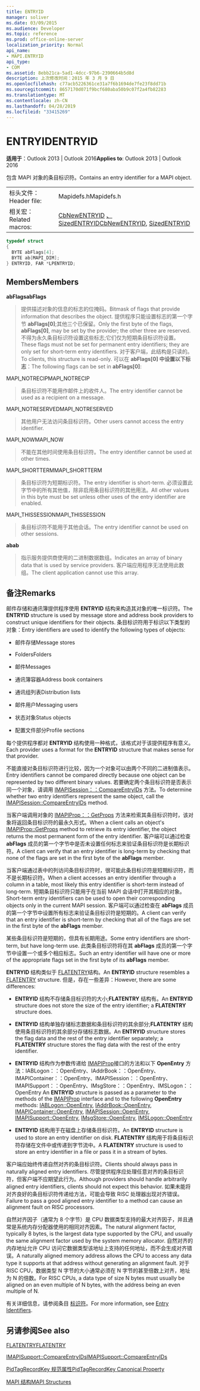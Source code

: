 ```yaml
---
title: ENTRYID
manager: soliver
ms.date: 03/09/2015
ms.audience: Developer
ms.topic: reference
ms.prod: office-online-server
localization_priority: Normal
api_name:
- MAPI.ENTRYID
api_type:
- COM
ms.assetid: 8ebb21ca-5ad1-4dcc-97b6-2390664b5d8d
description: 上次修改时间：2015 年 3 月 9 日
ms.openlocfilehash: c77acb5226361ce31a7f6b1694de7fe23f8dd71b
ms.sourcegitcommit: 8657170d071f9bcf680aba50b9c07f2a4fb82283
ms.translationtype: MT
ms.contentlocale: zh-CN
ms.lasthandoff: 04/28/2019
ms.locfileid: "33415269"
---
```

# <a name="entryid"></a><span data-ttu-id="f01ba-103">ENTRYID</span><span class="sxs-lookup"><span data-stu-id="f01ba-103">ENTRYID</span></span>

  
  
<span data-ttu-id="f01ba-104">**适用于**：Outlook 2013 | Outlook 2016</span><span class="sxs-lookup"><span data-stu-id="f01ba-104">**Applies to**: Outlook 2013 | Outlook 2016</span></span> 
  
<span data-ttu-id="f01ba-105">包含 MAPI 对象的条目标识符。</span><span class="sxs-lookup"><span data-stu-id="f01ba-105">Contains an entry identifier for a MAPI object.</span></span> 
  
|||
|:-----|:-----|
|<span data-ttu-id="f01ba-106">标头文件：</span><span class="sxs-lookup"><span data-stu-id="f01ba-106">Header file:</span></span>  <br/> |<span data-ttu-id="f01ba-107">Mapidefs.h</span><span class="sxs-lookup"><span data-stu-id="f01ba-107">Mapidefs.h</span></span>  <br/> |
|<span data-ttu-id="f01ba-108">相关宏：</span><span class="sxs-lookup"><span data-stu-id="f01ba-108">Related macros:</span></span>  <br/> |<span data-ttu-id="f01ba-109">[CbNewENTRYID](cbnewentryid.md) [、SizedENTRYID](sizedentryid.md)</span><span class="sxs-lookup"><span data-stu-id="f01ba-109">[CbNewENTRYID](cbnewentryid.md), [SizedENTRYID](sizedentryid.md)</span></span> <br/> |
   
```cpp
typedef struct
{
  BYTE abFlags[4];
  BYTE ab[MAPI_DIM];
} ENTRYID, FAR *LPENTRYID;

```

## <a name="members"></a><span data-ttu-id="f01ba-110">Members</span><span class="sxs-lookup"><span data-stu-id="f01ba-110">Members</span></span>

 <span data-ttu-id="f01ba-111">**abFlags**</span><span class="sxs-lookup"><span data-stu-id="f01ba-111">**abFlags**</span></span>
  
> <span data-ttu-id="f01ba-112">提供描述对象的信息的标志的位掩码。</span><span class="sxs-lookup"><span data-stu-id="f01ba-112">Bitmask of flags that provide information that describes the object.</span></span> <span data-ttu-id="f01ba-113">提供程序只能设置标志的第一个字节 **abFlags[0]**;其他三个已保留。</span><span class="sxs-lookup"><span data-stu-id="f01ba-113">Only the first byte of the flags, **abFlags[0]**, may be set by the provider; the other three are reserved.</span></span> <span data-ttu-id="f01ba-114">不得为永久条目标识符设置这些标志;它们仅为短期条目标识符设置。</span><span class="sxs-lookup"><span data-stu-id="f01ba-114">These flags must not be set for permanent entry identifiers; they are only set for short-term entry identifiers.</span></span> <span data-ttu-id="f01ba-115">对于客户端，此结构是只读的。</span><span class="sxs-lookup"><span data-stu-id="f01ba-115">To clients, this structure is read-only.</span></span> <span data-ttu-id="f01ba-116">可以在 **abFlags[0] 中设置以下标志**：</span><span class="sxs-lookup"><span data-stu-id="f01ba-116">The following flags can be set in **abFlags[0]**:</span></span>
    
<span data-ttu-id="f01ba-117">MAPI_NOTRECIP</span><span class="sxs-lookup"><span data-stu-id="f01ba-117">MAPI_NOTRECIP</span></span> 
  
> <span data-ttu-id="f01ba-118">条目标识符不能用作邮件上的收件人。</span><span class="sxs-lookup"><span data-stu-id="f01ba-118">The entry identifier cannot be used as a recipient on a message.</span></span>
    
<span data-ttu-id="f01ba-119">MAPI_NOTRESERVED</span><span class="sxs-lookup"><span data-stu-id="f01ba-119">MAPI_NOTRESERVED</span></span> 
  
> <span data-ttu-id="f01ba-120">其他用户无法访问条目标识符。</span><span class="sxs-lookup"><span data-stu-id="f01ba-120">Other users cannot access the entry identifier.</span></span>
    
<span data-ttu-id="f01ba-121">MAPI_NOW</span><span class="sxs-lookup"><span data-stu-id="f01ba-121">MAPI_NOW</span></span> 
  
> <span data-ttu-id="f01ba-122">不能在其他时间使用条目标识符。</span><span class="sxs-lookup"><span data-stu-id="f01ba-122">The entry identifier cannot be used at other times.</span></span>
    
<span data-ttu-id="f01ba-123">MAPI_SHORTTERM</span><span class="sxs-lookup"><span data-stu-id="f01ba-123">MAPI_SHORTTERM</span></span> 
  
> <span data-ttu-id="f01ba-124">条目标识符为短期标识符。</span><span class="sxs-lookup"><span data-stu-id="f01ba-124">The entry identifier is short-term.</span></span> <span data-ttu-id="f01ba-125">必须设置此字节中的所有其他值，除非启用条目标识符的其他用法。</span><span class="sxs-lookup"><span data-stu-id="f01ba-125">All other values in this byte must be set unless other uses of the entry identifier are enabled.</span></span>
    
<span data-ttu-id="f01ba-126">MAPI_THISSESSION</span><span class="sxs-lookup"><span data-stu-id="f01ba-126">MAPI_THISSESSION</span></span> 
  
> <span data-ttu-id="f01ba-127">条目标识符不能用于其他会话。</span><span class="sxs-lookup"><span data-stu-id="f01ba-127">The entry identifier cannot be used on other sessions.</span></span>
    
 <span data-ttu-id="f01ba-128">**ab**</span><span class="sxs-lookup"><span data-stu-id="f01ba-128">**ab**</span></span>
  
> <span data-ttu-id="f01ba-129">指示服务提供商使用的二进制数据数组。</span><span class="sxs-lookup"><span data-stu-id="f01ba-129">Indicates an array of binary data that is used by service providers.</span></span> <span data-ttu-id="f01ba-130">客户端应用程序无法使用此数组。</span><span class="sxs-lookup"><span data-stu-id="f01ba-130">The client application cannot use this array.</span></span>
    
## <a name="remarks"></a><span data-ttu-id="f01ba-131">备注</span><span class="sxs-lookup"><span data-stu-id="f01ba-131">Remarks</span></span>

<span data-ttu-id="f01ba-132">邮件存储和通讯簿提供程序使用 **ENTRYID** 结构来构造其对象的唯一标识符。</span><span class="sxs-lookup"><span data-stu-id="f01ba-132">The **ENTRYID** structure is used by message store and address book providers to construct unique identifiers for their objects.</span></span> <span data-ttu-id="f01ba-133">条目标识符用于标识以下类型的对象：</span><span class="sxs-lookup"><span data-stu-id="f01ba-133">Entry identifiers are used to identify the following types of objects:</span></span> 
  
- <span data-ttu-id="f01ba-134">邮件存储</span><span class="sxs-lookup"><span data-stu-id="f01ba-134">Message stores</span></span>
    
- <span data-ttu-id="f01ba-135">Folders</span><span class="sxs-lookup"><span data-stu-id="f01ba-135">Folders</span></span>
    
- <span data-ttu-id="f01ba-136">邮件</span><span class="sxs-lookup"><span data-stu-id="f01ba-136">Messages</span></span>
    
- <span data-ttu-id="f01ba-137">通讯簿容器</span><span class="sxs-lookup"><span data-stu-id="f01ba-137">Address book containers</span></span>
    
- <span data-ttu-id="f01ba-138">通讯组列表</span><span class="sxs-lookup"><span data-stu-id="f01ba-138">Distribution lists</span></span>
    
- <span data-ttu-id="f01ba-139">邮件用户</span><span class="sxs-lookup"><span data-stu-id="f01ba-139">Messaging users</span></span>
    
- <span data-ttu-id="f01ba-140">状态对象</span><span class="sxs-lookup"><span data-stu-id="f01ba-140">Status objects</span></span>
    
- <span data-ttu-id="f01ba-141">配置文件部分</span><span class="sxs-lookup"><span data-stu-id="f01ba-141">Profile sections</span></span>
    
<span data-ttu-id="f01ba-142">每个提供程序都对 **ENTRYID** 结构使用一种格式，该格式对于该提供程序有意义。</span><span class="sxs-lookup"><span data-stu-id="f01ba-142">Each provider uses a format for the **ENTRYID** structure that makes sense for that provider.</span></span> 
  
<span data-ttu-id="f01ba-143">不能直接对条目标识符进行比较，因为一个对象可以由两个不同的二进制值表示。</span><span class="sxs-lookup"><span data-stu-id="f01ba-143">Entry identifiers cannot be compared directly because one object can be represented by two different binary values.</span></span> <span data-ttu-id="f01ba-144">若要确定两个条目标识符是否表示同一个对象，请调用 [IMAPISession：：CompareEntryIDs](imapisession-compareentryids.md) 方法。</span><span class="sxs-lookup"><span data-stu-id="f01ba-144">To determine whether two entry identifiers represent the same object, call the [IMAPISession::CompareEntryIDs](imapisession-compareentryids.md) method.</span></span> 
  
<span data-ttu-id="f01ba-145">当客户端调用对象的 [IMAPIProp：：GetProps](imapiprop-getprops.md) 方法来检索其条目标识符时，该对象将返回条目标识符的最永久形式。</span><span class="sxs-lookup"><span data-stu-id="f01ba-145">When a client calls an object's [IMAPIProp::GetProps](imapiprop-getprops.md) method to retrieve its entry identifier, the object returns the most permanent form of the entry identifier.</span></span> <span data-ttu-id="f01ba-146">客户端可以通过检查 **abFlags** 成员的第一个字节中是否未设置任何标志来验证条目标识符是长期标识符。</span><span class="sxs-lookup"><span data-stu-id="f01ba-146">A client can verify that an entry identifier is long-term by checking that none of the flags are set in the first byte of the **abFlags** member.</span></span> 
  
<span data-ttu-id="f01ba-147">当客户端通过表中的列访问条目标识符时，很可能此条目标识符是短期标识符，而不是长期标识符。</span><span class="sxs-lookup"><span data-stu-id="f01ba-147">When a client accesses an entry identifier through a column in a table, most likely this entry identifier is short-term instead of long-term.</span></span> <span data-ttu-id="f01ba-148">短期条目标识符只能用于在当前 MAPI 会话中打开其相应的对象。</span><span class="sxs-lookup"><span data-stu-id="f01ba-148">Short-term entry identifiers can be used to open their corresponding objects only in the current MAPI session.</span></span> <span data-ttu-id="f01ba-149">客户端可以通过检查在 **abFlags** 成员的第一个字节中设置所有标志来验证条目标识符是短期的。</span><span class="sxs-lookup"><span data-stu-id="f01ba-149">A client can verify that an entry identifier is short-term by checking that all of the flags are set in the first byte of the **abFlags** member.</span></span> 
  
<span data-ttu-id="f01ba-150">某些条目标识符是短期的，但具有长期用途。</span><span class="sxs-lookup"><span data-stu-id="f01ba-150">Some entry identifiers are short-term, but have long-term use.</span></span> <span data-ttu-id="f01ba-151">此类条目标识符将在其 **abFlags** 成员的第一个字节中设置一个或多个相应标志。</span><span class="sxs-lookup"><span data-stu-id="f01ba-151">Such an entry identifier will have one or more of the appropriate flags set in the first byte of its **abFlags** member.</span></span> 
  
<span data-ttu-id="f01ba-152">**ENTRYID** 结构类似于 [FLATENTRY](flatentry.md)结构。</span><span class="sxs-lookup"><span data-stu-id="f01ba-152">An **ENTRYID** structure resembles a [FLATENTRY](flatentry.md) structure.</span></span> <span data-ttu-id="f01ba-153">但是，存在一些差异：</span><span class="sxs-lookup"><span data-stu-id="f01ba-153">However, there are some differences:</span></span> 
  
- <span data-ttu-id="f01ba-154">**ENTRYID** 结构不存储条目标识符的大小;**FLATENTRY** 结构有。</span><span class="sxs-lookup"><span data-stu-id="f01ba-154">An **ENTRYID** structure does not store the size of the entry identifier; a **FLATENTRY** structure does.</span></span> 
    
- <span data-ttu-id="f01ba-155">**ENTRYID** 结构单独存储标志数据和条目标识符的其余部分;**FLATENTRY** 结构使用条目标识符的其余部分存储标志数据。</span><span class="sxs-lookup"><span data-stu-id="f01ba-155">An **ENTRYID** structure stores the flag data and the rest of the entry identifier separately; a **FLATENTRY** structure stores the flag data with the rest of the entry identifier.</span></span> 
    
- <span data-ttu-id="f01ba-156">**ENTRYID** 结构作为参数传递给 [IMAPIProp](imapipropiunknown.md)接口的方法和以下 **OpenEntry** 方法：IABLogon：：OpenEntry、IAddrBook：：OpenEntry、IMAPIContainer：：OpenEntry、IMAPISession：：OpenEntry、IMAPISupport：：OpenEntry、IMsgStore：：OpenEntry、IMSLogon：：OpenEntry [](iablogon-openentry.md) [](iaddrbook-openentry.md) [](imapicontainer-openentry.md) [](imapisession-openentry.md) [](imapisupport-openentry.md) [](imsgstore-openentry.md) [](imslogon-openentry.md)</span><span class="sxs-lookup"><span data-stu-id="f01ba-156">An **ENTRYID** structure is passed as a parameter to the methods of the [IMAPIProp](imapipropiunknown.md) interface and to the following **OpenEntry** methods: [IABLogon::OpenEntry](iablogon-openentry.md), [IAddrBook::OpenEntry](iaddrbook-openentry.md), [IMAPIContainer::OpenEntry](imapicontainer-openentry.md), [IMAPISession::OpenEntry](imapisession-openentry.md), [IMAPISupport::OpenEntry](imapisupport-openentry.md), [IMsgStore::OpenEntry](imsgstore-openentry.md), [IMSLogon::OpenEntry](imslogon-openentry.md)</span></span>
    
- <span data-ttu-id="f01ba-157">**ENTRYID** 结构用于在磁盘上存储条目标识符。</span><span class="sxs-lookup"><span data-stu-id="f01ba-157">An **ENTRYID** structure is used to store an entry identifier on disk.</span></span> <span data-ttu-id="f01ba-158">**FLATENTRY** 结构用于将条目标识符存储在文件中或传递到字节流中。</span><span class="sxs-lookup"><span data-stu-id="f01ba-158">A **FLATENTRY** structure is used to store an entry identifier in a file or pass it in a stream of bytes.</span></span> 
    
<span data-ttu-id="f01ba-159">客户端应始终传递自然对齐的条目标识符。</span><span class="sxs-lookup"><span data-stu-id="f01ba-159">Clients should always pass in naturally aligned entry identifiers.</span></span> <span data-ttu-id="f01ba-160">尽管提供程序应处理任意对齐的条目标识符，但客户端不应期望此行为。</span><span class="sxs-lookup"><span data-stu-id="f01ba-160">Although providers should handle arbitrarily aligned entry identifiers, clients should not expect this behavior.</span></span> <span data-ttu-id="f01ba-161">如果未能将对齐良好的条目标识符传递给方法，可能会导致 RISC 处理器出现对齐错误。</span><span class="sxs-lookup"><span data-stu-id="f01ba-161">Failure to pass a good aligned entry identifier to a method can cause an alignment fault on RISC processors.</span></span> 
  
<span data-ttu-id="f01ba-162">自然对齐因子（通常为 8 个字节）是 CPU 数据类型支持的最大对齐因子，并且通常是系统内存分配器使用的相同对齐因素。</span><span class="sxs-lookup"><span data-stu-id="f01ba-162">The natural alignment factor, typically 8 bytes, is the largest data type supported by the CPU, and usually the same alignment factor used by the system memory allocator.</span></span> <span data-ttu-id="f01ba-163">自然对齐的内存地址允许 CPU 访问它数据类型该地址上支持的任何地址，而不会生成对齐错误。</span><span class="sxs-lookup"><span data-stu-id="f01ba-163">A naturally aligned memory address allows the CPU to access any data type it supports at that address without generating an alignment fault.</span></span> <span data-ttu-id="f01ba-164">对于 RISC CPU，数据类型 N 字节的大小通常必须在 N 字节的甚至倍数上对齐，地址为 N 的倍数。</span><span class="sxs-lookup"><span data-stu-id="f01ba-164">For RISC CPUs, a data type of size N bytes must usually be aligned on an even multiple of N bytes, with the address being an even multiple of N.</span></span>
  
<span data-ttu-id="f01ba-165">有关详细信息，请参阅条目 [标识符](mapi-entry-identifiers.md)。</span><span class="sxs-lookup"><span data-stu-id="f01ba-165">For more information, see [Entry Identifiers](mapi-entry-identifiers.md).</span></span> 
  
## <a name="see-also"></a><span data-ttu-id="f01ba-166">另请参阅</span><span class="sxs-lookup"><span data-stu-id="f01ba-166">See also</span></span>



[<span data-ttu-id="f01ba-167">FLATENTRY</span><span class="sxs-lookup"><span data-stu-id="f01ba-167">FLATENTRY</span></span>](flatentry.md)
  
[<span data-ttu-id="f01ba-168">IMAPISupport::CompareEntryIDs</span><span class="sxs-lookup"><span data-stu-id="f01ba-168">IMAPISupport::CompareEntryIDs</span></span>](imapisupport-compareentryids.md)
  
[<span data-ttu-id="f01ba-169">PidTagRecordKey 规范属性</span><span class="sxs-lookup"><span data-stu-id="f01ba-169">PidTagRecordKey Canonical Property</span></span>](pidtagrecordkey-canonical-property.md)


[<span data-ttu-id="f01ba-170">MAPI 结构</span><span class="sxs-lookup"><span data-stu-id="f01ba-170">MAPI Structures</span></span>](mapi-structures.md)

